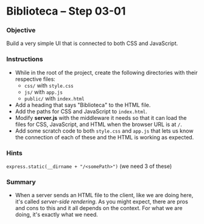 # Biblioteca – Step 03-01

### Objective
Build a very simple UI that is connected to both CSS and JavaScript.

### Instructions
* While in the root of the project, create the following directories with their respective files:
  * `css/` with `style.css`
  * `js/` with `app.js`
  * `public/` with `index.html`
* Add a heading that says "Biblioteca" to the HTML file.
* Add the paths for CSS and JavaScript to `index.html`.
* Modify **server.js** with the middleware it needs so that it can load the files for CSS, JavaScript, and HTML when the browser URL is at `/`.
* Add some scratch code to both `style.css` and `app.js` that lets us know the connection of each of these and the HTML is working as expected.


### Hints
`express.static(__dirname + "/<somePath>")` (we need 3 of these)

### Summary
* When a server sends an HTML file to the client, like we are doing here, it's called _server-side rendering_. As you might expect, there are pros and cons to this and it all depends on the context. For what we are doing, it's exactly what we need. 
